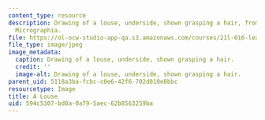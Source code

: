 ```yaml
---
content_type: resource
description: Drawing of a louse, underside, shown grasping a hair, from Robert Hooke's
  Micrographia.
file: https://ol-ocw-studio-app-qa.s3.amazonaws.com/courses/21l-016-learning-from-the-past-drama-science-performance-spring-2009/594c5307bd0a0a795aec62b8563259ba_06.jpg
file_type: image/jpeg
image_metadata:
  caption: Drawing of a louse, underside, shown grasping a hair.
  credit: ''
  image-alt: Drawing of a louse, underside, shown grasping a hair.
parent_uid: 5118a3ba-fcbc-c0e6-42f6-702d010e8bbc
resourcetype: Image
title: A Louse
uid: 594c5307-bd0a-0a79-5aec-62b8563259ba
---
```

